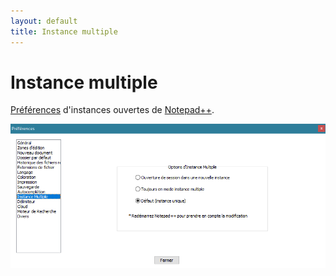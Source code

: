 ```yaml
---
layout: default
title: Instance multiple
---
```

# Instance multiple

[Préférences](../preferences.md) d'instances ouvertes de [Notepad++](../notepad++.md).

![Interface](/images/npp_settings_instance.png)
